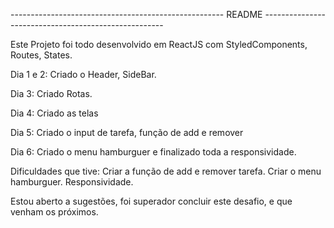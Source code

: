 ----------------------------------------------------- README ----------------------------------------------------- 

Este Projeto foi todo desenvolvido em ReactJS com StyledComponents, Routes, States.

Dia 1 e 2: Criado o Header, SideBar.

Dia 3: Criado Rotas.

Dia 4: Criado as telas

Dia 5: Criado o input de tarefa, função de add e remover

Dia 6: Criado o menu hamburguer e finalizado toda a responsividade.

Dificuldades que tive: Criar a função de add e remover tarefa.
                       Criar o menu hamburguer.
                       Responsividade.
                       
Estou aberto a sugestões, foi superador concluir este desafio, e que venham os próximos.



